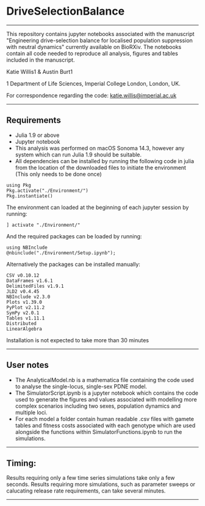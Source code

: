 # DriveSelectionBalance

___
This repository contains jupyter notebooks associated with the manuscript "Engineering drive-selection balance for localised population suppression with neutral dynamics" currently available on BioRXiv. The notebooks contain all code needed to reproduce all analysis, figures and tables included in the manuscript. 

Katie Willis1 & Austin Burt1

1 Department of Life Sciences, Imperial College London, London, UK.


For correspondence regarding the code: katie.willis@imperial.ac.uk

___
## Requirements

* Julia 1.9 or above
* Jupyter notebook
* This analysis was performed on macOS Sonoma 14.3, however any system which can run Julia 1.9 should be suitable.  
* All dependencies can be installed by running the following code in julia from the location of the downloaded files to initiate the environment (This only needs to be done once)
```
using Pkg
Pkg.activate("./Environment/")
Pkg.instantiate()
```

The environment can loaded at the beginning of each jupyter session by running:
```
] activate "./Environment/"
```

And the required packages can be loaded by running:
```
using NBInclude
@nbinclude("./Environment/Setup.ipynb");
```

Alternatively the packages can be installed manually:
```
CSV v0.10.12
DataFrames v1.6.1
DelimitedFiles v1.9.1
JLD2 v0.4.45
NBInclude v2.3.0
Plots v1.39.0
PyPlot v2.11.2
SymPy v2.0.1
Tables v1.11.1
Distributed
LinearAlgebra
```

Installation is not expected to take more than 30 minutes
___
## User notes

- The AnalyticalModel.nb is a mathematica file containing the code used to analyse the single-locus, single-sex PDNE model. 
- The SimulatorScript.ipynb is a jupyter notebook which contains the code used to generate the figures and values associated with modelling more complex scenarios including two sexes, population dynamics and multiple loci.
- For each model a folder contain human readable .csv files with gamete tables and fitness costs associated with each genotype which are used alongside the functions within SimulatorFunctions.ipynb to run the simulations. 

___

## Timing:

Results requiring only a few time series simulations take only a few seconds. Results requiring more simulations, such as parameter sweeps or calucating release rate requirements, can take several minutes. 
___
